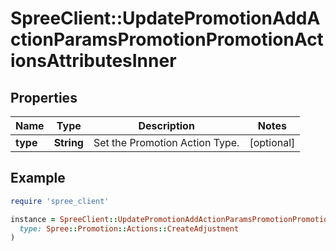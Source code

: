 # SpreeClient::UpdatePromotionAddActionParamsPromotionPromotionActionsAttributesInner

## Properties

| Name | Type | Description | Notes |
| ---- | ---- | ----------- | ----- |
| **type** | **String** | Set the Promotion Action Type. | [optional] |

## Example

```ruby
require 'spree_client'

instance = SpreeClient::UpdatePromotionAddActionParamsPromotionPromotionActionsAttributesInner.new(
  type: Spree::Promotion::Actions::CreateAdjustment
)
```

